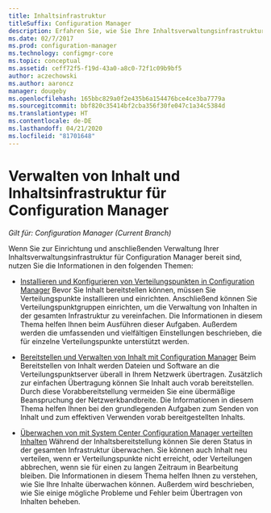 ```yaml
---
title: Inhaltsinfrastruktur
titleSuffix: Configuration Manager
description: Erfahren Sie, wie Sie Ihre Inhaltsverwaltungsinfrastruktur für Configuration Manager bereitstellen und anschließend verwalten können.
ms.date: 02/7/2017
ms.prod: configuration-manager
ms.technology: configmgr-core
ms.topic: conceptual
ms.assetid: ceff72f5-f19d-43a0-a8c0-72f1c09b9bf5
author: aczechowski
ms.author: aaroncz
manager: dougeby
ms.openlocfilehash: 165bbc829a0f2e435b6a154476bce4ce3ba7779a
ms.sourcegitcommit: bbf820c35414bf2cba356f30fe047c1a34c5384d
ms.translationtype: HT
ms.contentlocale: de-DE
ms.lasthandoff: 04/21/2020
ms.locfileid: "81701648"
---
```

# <a name="manage-content-and-content-infrastructure-for-configuration-manager"></a>Verwalten von Inhalt und Inhaltsinfrastruktur für Configuration Manager

*Gilt für: Configuration Manager (Current Branch)*

Wenn Sie zur Einrichtung und anschließenden Verwaltung Ihrer Inhaltsverwaltungsinfrastruktur für Configuration Manager bereit sind, nutzen Sie die Informationen in den folgenden Themen:  

-   [Installieren und Konfigurieren von Verteilungspunkten in Configuration Manager](../../../../core/servers/deploy/configure/install-and-configure-distribution-points.md) Bevor Sie Inhalt bereitstellen können, müssen Sie Verteilungspunkte installieren und einrichten. Anschließend können Sie Verteilungspunktgruppen einrichten, um die Verwaltung von Inhalten in der gesamten Infrastruktur zu vereinfachen. Die Informationen in diesem Thema helfen Ihnen beim Ausführen dieser Aufgaben. Außerdem werden die umfassenden und vielfältigen Einstellungen beschrieben, die für einzelne Verteilungspunkte unterstützt werden.  

-   [Bereitstellen und Verwalten von Inhalt mit Configuration Manager](../../../../core/servers/deploy/configure/deploy-and-manage-content.md) Beim Bereitstellen von Inhalt werden Dateien und Software an die Verteilungspunktserver überall in Ihrem Netzwerk übertragen. Zusätzlich zur einfachen Übertragung können Sie Inhalt auch vorab bereitstellen. Durch diese Vorabbereitstellung vermeiden Sie eine übermäßige Beanspruchung der Netzwerkbandbreite. Die Informationen in diesem Thema helfen Ihnen bei den grundlegenden Aufgaben zum Senden von Inhalt und zum effektiven Verwenden vorab bereitgestellten Inhalts.  

-   [Überwachen von mit System Center Configuration Manager verteilten Inhalten](../../../../core/servers/deploy/configure/monitor-content-you-have-distributed.md) Während der Inhaltsbereitstellung können Sie deren Status in der gesamten Infrastruktur überwachen. Sie können auch Inhalt neu verteilen, wenn er Verteilungspunkte nicht erreicht, oder Verteilungen abbrechen, wenn sie für einen zu langen Zeitraum in Bearbeitung bleiben. Die Informationen in diesem Thema helfen Ihnen zu verstehen, wie Sie Ihre Inhalte überwachen können. Außerdem wird beschrieben, wie Sie einige mögliche Probleme und Fehler beim Übertragen von Inhalten beheben.  
